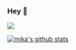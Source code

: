 ### Hey 👋

![](https://secure.gravatar.com/avatar/42c5bbf957f3ac0385fb5694d40992ef?size=64)

[![mika's github stats](https://github-readme-stats.vercel.app/api?username=mika76)](https://github.com/anuraghazra/github-readme-stats)

<!--
**mika76/mika76** is a ✨ _special_ ✨ repository because its `README.md` (this file) appears on your GitHub profile.

Here are some ideas to get you started:

- 🔭 I’m currently working on ...
- 🌱 I’m currently learning ...
- 👯 I’m looking to collaborate on ...
- 🤔 I’m looking for help with ...
- 💬 Ask me about ...
- 📫 How to reach me: ...
- 😄 Pronouns: ...
- ⚡ Fun fact: ...
-->
